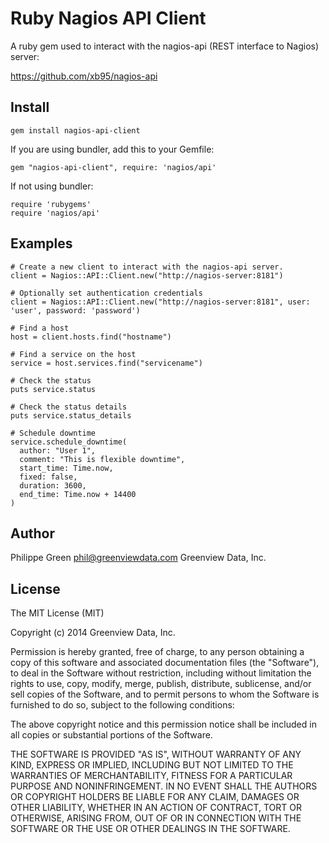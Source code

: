 Ruby Nagios API Client
========

A ruby gem used to interact with the nagios-api (REST interface to Nagios) server:

https://github.com/xb95/nagios-api

Install
-------

    gem install nagios-api-client

If you are using bundler, add this to your Gemfile:

    gem "nagios-api-client", require: 'nagios/api'

If not using bundler:

    require 'rubygems'
    require 'nagios/api'

Examples
------

    # Create a new client to interact with the nagios-api server.
    client = Nagios::API::Client.new("http://nagios-server:8181")
    
    # Optionally set authentication credentials
    client = Nagios::API::Client.new("http://nagios-server:8181", user: 'user', password: 'password')
    
    # Find a host
    host = client.hosts.find("hostname")
    
    # Find a service on the host
    service = host.services.find("servicename")
    
    # Check the status
    puts service.status
    
    # Check the status details
    puts service.status_details
    
    # Schedule downtime
    service.schedule_downtime(
      author: "User 1", 
      comment: "This is flexible downtime", 
      start_time: Time.now, 
      fixed: false, 
      duration: 3600, 
      end_time: Time.now + 14400
    )
  
Author
------

Philippe Green <phil@greenviewdata.com>
Greenview Data, Inc.
	
License
-------

The MIT License (MIT)

Copyright (c) 2014 Greenview Data, Inc.

Permission is hereby granted, free of charge, to any person obtaining a copy
of this software and associated documentation files (the "Software"), to deal
in the Software without restriction, including without limitation the rights
to use, copy, modify, merge, publish, distribute, sublicense, and/or sell
copies of the Software, and to permit persons to whom the Software is
furnished to do so, subject to the following conditions:

The above copyright notice and this permission notice shall be included in all
copies or substantial portions of the Software.

THE SOFTWARE IS PROVIDED "AS IS", WITHOUT WARRANTY OF ANY KIND, EXPRESS OR
IMPLIED, INCLUDING BUT NOT LIMITED TO THE WARRANTIES OF MERCHANTABILITY,
FITNESS FOR A PARTICULAR PURPOSE AND NONINFRINGEMENT. IN NO EVENT SHALL THE
AUTHORS OR COPYRIGHT HOLDERS BE LIABLE FOR ANY CLAIM, DAMAGES OR OTHER
LIABILITY, WHETHER IN AN ACTION OF CONTRACT, TORT OR OTHERWISE, ARISING FROM,
OUT OF OR IN CONNECTION WITH THE SOFTWARE OR THE USE OR OTHER DEALINGS IN THE
SOFTWARE.